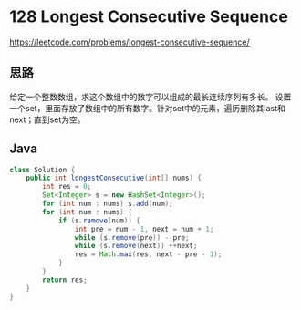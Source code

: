 # 128 Longest Consecutive Sequence

https://leetcode.com/problems/longest-consecutive-sequence/



## 思路

给定一个整数数组，求这个数组中的数字可以组成的最长连续序列有多长。 设置一个set，里面存放了数组中的所有数字。针对set中的元素，遍历删除其last和next；直到set为空。

## Java

```java
class Solution {
    public int longestConsecutive(int[] nums) {
        int res = 0;
        Set<Integer> s = new HashSet<Integer>();
        for (int num : nums) s.add(num);
        for (int num : nums) {
            if (s.remove(num)) {
                int pre = num - 1, next = num + 1;
                while (s.remove(pre)) --pre;
                while (s.remove(next)) ++next;
                res = Math.max(res, next - pre - 1);
            }
        }
        return res;
    }
}
```

